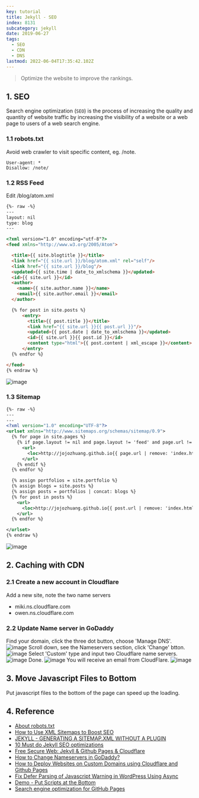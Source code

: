 ```yaml
---
key: tutorial
title: Jekyll - SEO
index: 8131
subcategory: jekyll
date: 2019-06-27
tags:
  - SEO
  - CDN
  - DNS
lastmod: 2022-06-04T17:35:42.102Z
---
```


> Optimize the website to improve the rankings.

## 1. SEO
Search engine optimization (`SEO`) is the process of increasing the quality and quantity of website traffic by increasing the visibility of a website or a web page to users of a web search engine.
### 1.1 robots.txt
Avoid web crawler to visit specific content, eg. /note.
```raw
User-agent: *
Disallow: /note/
```
### 1.2 RSS Feed
Edit /blog/atom.xml
```html
{%- raw -%}
---
layout: nil
type: blog
---

<?xml version="1.0" encoding="utf-8"?>
<feed xmlns="http://www.w3.org/2005/Atom">

  <title>{{ site.blogtitle }}</title>
  <link href="{{ site.url }}/blog/atom.xml" rel="self"/>
  <link href="{{ site.url }}/blog"/>
  <updated>{{ site.time | date_to_xmlschema }}</updated>
  <id>{{ site.url }}</id>
  <author>
    <name>{{ site.author.name }}</name>
    <email>{{ site.author.email }}</email>
  </author>

  {% for post in site.posts %}
      <entry>
        <title>{{ post.title }}</title>
        <link href="{{ site.url }}{{ post.url }}"/>
        <updated>{{ post.date | date_to_xmlschema }}</updated>
        <id>{{ site.url }}{{ post.id }}</id>
        <content type="html">{{ post.content | xml_escape }}</content>
      </entry>
  {% endfor %}

</feed>
{% endraw %}
```
![image](/assets/images/jekyll/8131/rssfeed.png)
### 1.3 Sitemap
```xml
{%- raw -%}
---
---
<?xml version="1.0" encoding="UTF-8"?>
<urlset xmlns="http://www.sitemaps.org/schemas/sitemap/0.9">
  {% for page in site.pages %}
    {% if page.layout != nil and page.layout != 'feed' and page.url != '/note/' and page.url != '/index_note/' and page.url != '/index_tutorial/' and page.url != '/search/' and page.url != '/blog/atom.xml' and page.url != '/contact/'%}
      <url>
        <loc>http://jojozhuang.github.io{{ page.url | remove: 'index.html' }}</loc>
      </url>
    {% endif %}
  {% endfor %}

  {% assign portfolios = site.portfolio %}
  {% assign blogs = site.posts %}
  {% assign posts = portfolios | concat: blogs %}
  {% for post in posts %}
    <url>
      <loc>http://jojozhuang.github.io{{ post.url | remove: 'index.html' }}</loc>
    </url>
  {% endfor %}

</urlset>
{% endraw %}
```
![image](/assets/images/jekyll/8131/sitemap.png)

## 2. Caching with CDN
### 2.1 Create a new account in Cloudflare
Add a new site, note the two name servers
* miki.ns.cloudflare.com
* owen.ns.cloudflare.com

### 2.2 Update Name server in GoDaddy
Find your domain, click the three dot button, choose 'Manage DNS'.
![image](/assets/images/jekyll/8131/godaddy_mydomains.png)
Scroll down, see the Nameservers section, click 'Change' btton.
![image](/assets/images/jekyll/8131/godaddy_nameservers.png)
Select 'Custom' type and input two Cloudflare name servers.
![image](/assets/images/jekyll/8131/godaddy_changenameserver.png)
Done.
![image](/assets/images/jekyll/8131/godaddy_done.png)
You will receive an email from CloudFlare.
![image](/assets/images/jekyll/8131/cloudflare_notification.png)

## 3. Move Javascript Files to Bottom
Put javascript files to the bottom of the page can speed up the loading.

## 4. Reference
* [About robots.txt](https://www.robotstxt.org/robotstxt.html)
* [How to Use XML Sitemaps to Boost SEO](https://www.searchenginejournal.com/xml-sitemaps-seo/)
* [JEKYLL - GENERATING A SITEMAP.XML WITHOUT A PLUGIN](http://www.independent-software.com/generating-a-sitemap-xml-with-jekyll-without-a-plugin.html)
* [10 Must do Jekyll SEO optimizations](https://blog.webjeda.com/optimize-jekyll-seo/)
* [Free Secure Web: Jekyll & Github Pages & Cloudflare](https://martin.ankerl.com/2017/07/22/free-secure-web-jekyll-github-pages-cloudflare/)
* [How to Change Nameservers in GoDaddy?](https://www.webnots.com/how-to-change-nameservers-in-godaddy/)
* [How to Deploy Websites on Custom Domains using Cloudflare and Github Pages](https://medium.com/crowdbotics/annie-azana-how-to-deploy-websites-using-cloudflare-and-github-pages-c415c55fea36)
* [Fix Defer Parsing of Javascript Warning in WordPress Using Async](https://www.collectiveray.com/defer-parsing-of-javascript-wordpress-async)
* [Demo - Put Scripts at the Bottom](http://stevesouders.com/examples/rule-js-bottom.php)
* [Search engine optimization for GitHub Pages](https://help.github.com/en/articles/search-engine-optimization-for-github-pages)
